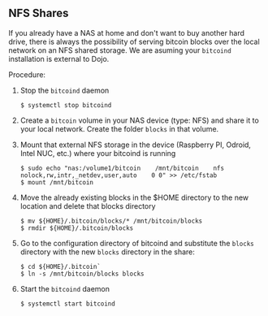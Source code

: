 ## NFS Shares

If you already have a NAS at home and don't want to buy another hard drive, there is always the possibility of serving bitcoin blocks over the local network on an NFS shared storage. We are asuming your `bitcoind` installation is external to Dojo.

Procedure:

1. Stop the `bitcoind` daemon

   `$ systemctl stop bitcoind`
   
2. Create a `bitcoin` volume in your NAS device (type: NFS) and share it to your local network. Create the folder `blocks` in that volume.

3. Mount that external NFS storage in the device (Raspberry PI, Odroid, Intel NUC, etc.) where your bitcoind is running

   ```
   $ sudo echo "nas:/volume1/bitcoin	/mnt/bitcoin	nfs	nolock,rw,intr,_netdev,user,auto	0 0" >> /etc/fstab
   $ mount /mnt/bitcoin
   ```
4. Move the already existing blocks in the $HOME directory to the new location and delete that blocks directory

   ```
   $ mv ${HOME}/.bitcoin/blocks/* /mnt/bitcoin/blocks
   $ rmdir ${HOME}/.bitcoin/blocks
   ```

5. Go to the configuration directory of bitcoind and substitute the `blocks` directory with the new `blocks` directory in the share: 

   ```
   $ cd ${HOME}/.bitcoin`
   $ ln -s /mnt/bitcoin/blocks blocks
   ```
6. Start the `bitcoind` daemon

   ```
   $ systemctl start bitcoind
   ```
